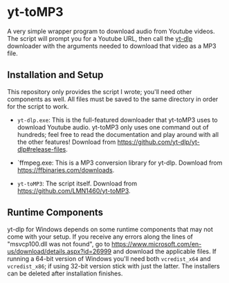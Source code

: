 # yt-toMP3
A very simple wrapper program to download audio from Youtube videos. The script will prompt you for a Youtube URL, then call the [yt-dlp](https://github.com/yt-dlp/yt-dlp) downloader with the arguments needed to download that video as a MP3 file.

## Installation and Setup
This repository only provides the script I wrote; you'll need other components as well. All files must be saved to the same directory in order for the script to work.

* `yt-dlp.exe`: This is the full-featured downloader that yt-toMP3 uses to download Youtube audio. yt-toMP3 only uses one command out of hundreds; feel free to read the documentation and play around with all the other features! Download from https://github.com/yt-dlp/yt-dlp#release-files.

* `ffmpeg.exe: This is a MP3 conversion library for yt-dlp. Download from https://ffbinaries.com/downloads.

* `yt-toMP3`: The script itself. Download from https://github.com/LMN1460/yt-toMP3.

## Runtime Components
yt-dlp for Windows depends on some runtime components that may not come with your setup. If you receive any errors along the lines of "msvcp100.dll was not found", go to https://www.microsoft.com/en-us/download/details.aspx?id=26999 and download the applicable files. If running a 64-bit version of Windows you'll need both `vcredist_x64` and `vcredist_x86`; if using 32-bit version stick with just the latter. The installers can be deleted after installation finishes.
